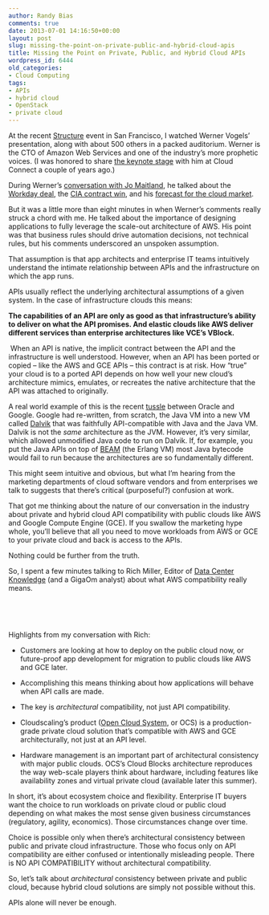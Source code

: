 ```yaml
---
author: Randy Bias
comments: true
date: 2013-07-01 14:16:50+00:00
layout: post
slug: missing-the-point-on-private-public-and-hybrid-cloud-apis
title: Missing the Point on Private, Public, and Hybrid Cloud APIs
wordpress_id: 6444
old_categories:
- Cloud Computing
tags:
- APIs
- hybrid cloud
- OpenStack
- private cloud
---
```


At the recent [Structure](http://event.gigaom.com/structure/) event in San Francisco, I watched Werner Vogels’ presentation, along with about 500 others in a packed auditorium. Werner is the CTO of Amazon Web Services and one of the industry’s more prophetic voices. (I was honored to share [the keynote stage](http://go.cloudscaling.com/randy-bias-keynote.html) with him at Cloud Connect a couple of years ago.)

During Werner’s [conversation with Jo Maitland](http://new.livestream.com/gigaom/structure/videos/21978827), he talked about the [Workday deal](http://www.crn.com/news/cloud/240157032/workday-breaks-silence-on-hp-amazon-controversy.htm), the [CIA contract win](http://gigaom.com/2013/06/26/cia-cloud-battle-redux-u-s-defense-agency-puts-cloud-work-out-to-bid/), and his [forecast for the cloud market](http://www.zdnet.com/structure-2013-amazon-cto-offers-forecast-for-cloud-market-7000017033/).

But it was a little more than eight minutes in when Werner’s comments really struck a chord with me. He talked about the importance of designing applications to fully leverage the scale-out architecture of AWS. His point was that business rules should drive automation decisions, not technical rules, but his comments underscored an unspoken assumption.

That assumption is that app architects and enterprise IT teams intuitively understand the intimate relationship between APIs and the infrastructure on which the app runs.

APIs usually reflect the underlying architectural assumptions of a given system. In the case of infrastructure clouds this means:

**The capabilities of an API are only as good as that infrastructure’s ability to deliver on what the API promises. And elastic clouds like AWS deliver different services than enterprise architectures like VCE’s VBlock.**
> 
> </blockquote>

 When an API is native, the implicit contract between the API and the infrastructure is well understood. However, when an API has been ported or copied – like the AWS and GCE APIs – this contract is at risk. How “true” your cloud is to a ported API depends on how well your new cloud’s architecture mimics, emulates, or recreates the native architecture that the API was attached to originally.

A real world example of this is the recent [tussle](http://www.informationweek.com/software/operating-systems/google-wins-another-round-in-oracle-laws/240001347) between Oracle and Google. Google had re-written, from scratch, the Java VM into a new VM called [Dalvik](https://en.wikipedia.org/wiki/Dalvik_(software)) that was faithfully API-compatible with Java and the Java VM. Dalvik is not the *same* architecture as the JVM. However, it’s very similar, which allowed unmodified Java code to run on Dalvik. If, for example, you put the Java APIs on top of [BEAM](http://en.wikipedia.org/wiki/Erlang_(programming_language)) (the Erlang VM) most Java bytecode would fail to run because the architectures are so fundamentally different.

This might seem intuitive and obvious, but what I’m hearing from the marketing departments of cloud software vendors and from enterprises we talk to suggests that there’s critical (purposeful?) confusion at work.

That got me thinking about the nature of our conversation in the industry about private and hybrid cloud API compatibility with public clouds like AWS and Google Compute Engine (GCE). If you swallow the marketing hype whole, you’ll believe that all you need to move workloads from AWS or GCE to your private cloud and back is access to the APIs.

Nothing could be further from the truth.

So, I spent a few minutes talking to Rich Miller, Editor of [Data Center Knowledge](http://www.datacenterknowledge.com/archives/2013/06/24/cloudscaling/) (and a GigaOm analyst) about what AWS compatibility really means.

 

 

Highlights from my conversation with Rich:

  * Customers are looking at how to deploy on the public cloud now, or future-proof app development for migration to public clouds like AWS and GCE later.

  * Accomplishing this means thinking about how applications will behave when API calls are made.

  * The key is *architectural* compatibility, not just API compatibility.

  * Cloudscaling’s product ([Open Cloud System](http://cloudscaling.com/products/ocs-system-overview/), or OCS) is a production-grade private cloud solution that’s compatible with AWS and GCE architecturally, not just at an API level.

  * Hardware management is an important part of architectural consistency with major public clouds. OCS’s Cloud Blocks architecture reproduces the way web-scale players think about hardware, including features like availability zones and virtual private cloud (available later this summer).

In short, it’s about ecosystem choice and flexibility. Enterprise IT buyers want the choice to run workloads on private cloud or public cloud depending on what makes the most sense given business circumstances (regulatory, agility, economics). Those circumstances change over time.

Choice is possible only when there’s architectural consistency between public and private cloud infrastructure. Those who focus only on API compatibility are either confused or intentionally misleading people. There is NO API COMPATIBILITY without architectural compatibility.

So, let’s talk about *architectural* consistency between private and public cloud, because hybrid cloud solutions are simply not possible without this.

APIs alone will never be enough.
